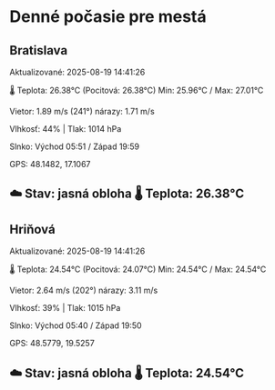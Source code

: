 ﻿# Denné počasie pre mestá

## Bratislava
Aktualizované: 2025-08-19 14:41:26

🌡️ Teplota: 26.38°C 
(Pocitová: 26.38°C)
Min: 25.96°C / Max: 27.01°C

Vietor: 1.89 m/s    (241°) 
nárazy: 1.71 m/s

Vlhkosť: 44% | Tlak: 1014 hPa

Slnko: Východ 05:51 / Západ 19:59

GPS: 48.1482, 17.1067

☁️ Stav: jasná obloha        🌡️ Teplota: 26.38°C
---

## Hriňová
Aktualizované: 2025-08-19 14:41:26

🌡️ Teplota: 24.54°C 
(Pocitová: 24.07°C)
Min: 24.54°C / Max: 24.54°C

Vietor: 2.64 m/s (202°)
nárazy: 3.11 m/s

Vlhkosť: 39% | Tlak: 1015 hPa

Slnko: Východ 05:40 / Západ 19:50

GPS: 48.5779, 19.5257

☁️ Stav: jasná obloha        🌡️ Teplota: 24.54°C
---
